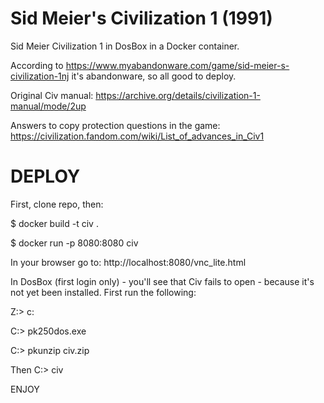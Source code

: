 # Sid Meier's Civilization 1 (1991)

Sid Meier Civilization 1 in DosBox in a Docker container.

According to https://www.myabandonware.com/game/sid-meier-s-civilization-1nj it's abandonware, so all good to deploy.

Original Civ manual: https://archive.org/details/civilization-1-manual/mode/2up

Answers to copy protection questions in the game: https://civilization.fandom.com/wiki/List_of_advances_in_Civ1

# DEPLOY
First, clone repo, then:

$ docker build -t civ .

$ docker run -p 8080:8080 civ

In your browser go to:
http://localhost:8080/vnc_lite.html 

In DosBox (first login only) - you'll see that Civ fails to open - because it's not yet been installed. First run the following:

Z:\> c:

C:\> pk250dos.exe

C:\> pkunzip civ.zip

Then
C:\> civ

ENJOY

